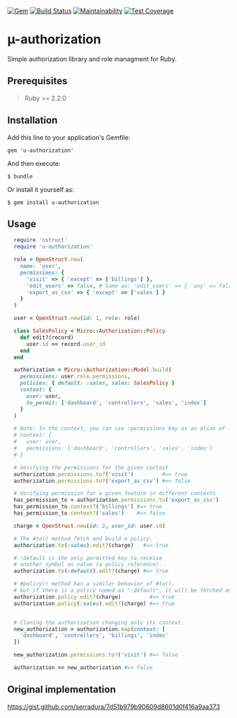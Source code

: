 [![Gem](https://img.shields.io/gem/v/u-authorization.svg?style=flat-square)](https://rubygems.org/gems/u-authorization)
[![Build Status](https://travis-ci.com/serradura/u-authorization.svg?branch=master)](https://travis-ci.com/serradura/u-authorization)
[![Maintainability](https://api.codeclimate.com/v1/badges/19251112cf39afdf8bf6/maintainability)](https://codeclimate.com/github/serradura/u-authorization/maintainability)
[![Test Coverage](https://api.codeclimate.com/v1/badges/19251112cf39afdf8bf6/test_coverage)](https://codeclimate.com/github/serradura/u-authorization/test_coverage)

# µ-authorization

Simple authorization library and role managment for Ruby.

## Prerequisites

> Ruby >= 2.2.0

## Installation

Add this line to your application's Gemfile:
```
gem 'u-authorization'
```

And then execute:
```
$ bundle
```

Or install it yourself as:
```
$ gem install u-authorization
```

## Usage

```ruby
  require 'ostruct'
  require 'u-authorization'

  role = OpenStruct.new(
    name: 'user',
    permissions: {
      'visit' => { 'except' => ['billings'] },
      'edit_users' => false, # Same as: 'edit_users' => { 'any' => false },
      'export_as_csv' => { 'except' => ['sales'] }
    }
  )

  user = OpenStruct.new(id: 1, role: role)

  class SalesPolicy < Micro::Authorization::Policy
    def edit?(record)
      user.id == record.user_id
    end
  end

  authorization = Micro::Authorization::Model.build(
    permissions: user.role.permissions,
    policies: { default: :sales, sales: SalesPolicy }
    context: {
      user: user,
      to_permit: ['dashboard', 'controllers', 'sales', 'index']
    }
  )

  # Note: In the context, you can use :permissions key as an alias of :to_permit. e.g:
  # context: {
  #   user: user,
  #   permissions: ['dashboard', 'controllers', 'sales', 'index']
  # }

  # Verifying the permissions for the given context
  authorization.permissions.to?('visit')         #=> true
  authorization.permissions.to?('export_as_csv') #=> false

  # Verifying permission for a given feature in different contexts
  has_permission_to = authorization.permissions.to('export_as_csv')
  has_permission_to.context?('billings') #=> true
  has_permission_to.context?('sales')    #=> false

  charge = OpenStruct.new(id: 2, user_id: user.id)

  # The #to() method fetch and build a policy.
  authorization.to(:sales).edit?(charge)   #=> true

  # :default is the only permitted key to receive
  # another symbol as value (a policy reference).
  authorization.to(:default).edit?(charge) #=> true

  # #policy() method has a similar behavior of #to(),
  # but if there is a policy named as ":default", it will be fetched and instantiated by default.
  authorization.policy.edit?(charge)         #=> true
  authorization.policy(:sales).edit?(charge) #=> true


  # Cloning the authorization changing only its context.
  new_authorization = authorization.map(context: [
    'dashboard', 'controllers', 'billings', 'index'
  ])

  new_authorization.permissions.to?('visit') #=> false

  authorization == new_authorization #=> false
```

## Original implementation

https://gist.github.com/serradura/7d51b979b90609d8601d0f416a9aa373

